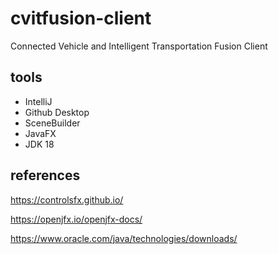 # cvitfusion-client
Connected Vehicle and Intelligent Transportation Fusion Client

## tools
- IntelliJ
- Github Desktop
- SceneBuilder
- JavaFX
- JDK 18

## references

https://controlsfx.github.io/

https://openjfx.io/openjfx-docs/

https://www.oracle.com/java/technologies/downloads/
